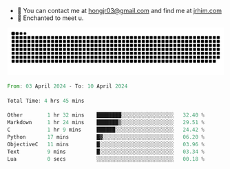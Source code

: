 - 📧 You can contact me at hongjr03@gmail.com and find me at [jrhim.com](https://jrhim.com/)
- 💜 Enchanted to meet u.

![snake_animation](https://raw.githubusercontent.com/hongjr03/hongjr03/output/github-contribution-grid-snake.svg)

<!--START_SECTION:waka-->

```rust
From: 03 April 2024 - To: 10 April 2024

Total Time: 4 hrs 45 mins

Other        1 hr 32 mins    ████████░░░░░░░░░░░░░░░░░   32.40 %
Markdown     1 hr 24 mins    ███████▒░░░░░░░░░░░░░░░░░   29.51 %
C            1 hr 9 mins     ██████░░░░░░░░░░░░░░░░░░░   24.42 %
Python       17 mins         █▓░░░░░░░░░░░░░░░░░░░░░░░   06.20 %
ObjectiveC   11 mins         █░░░░░░░░░░░░░░░░░░░░░░░░   03.96 %
Text         9 mins          █░░░░░░░░░░░░░░░░░░░░░░░░   03.34 %
Lua          0 secs          ░░░░░░░░░░░░░░░░░░░░░░░░░   00.18 %
```

<!--END_SECTION:waka-->
